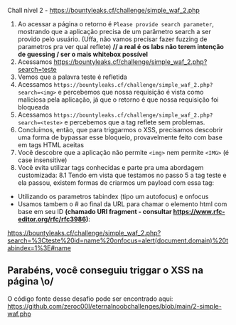 Chall nível 2 - https://bountyleaks.cf/challenge/simple_waf_2.php
1. Ao acessar a página o retorno é ```Please provide search parameter```, mostrando que a aplicação precisa de um parâmetro search a ser provido pelo usuário. (Uffa, não vamos precisar fazer fuzzing de parametros pra ver qual reflete) **// a real é os labs não terem intenção de guessing / ser o mais whitebox possível**
2.  Acessamos https://bountyleaks.cf/challenge/simple_waf_2.php?search=teste
3. Vemos que a palavra teste é refletida
4. Acessamos ```https://bountyleaks.cf/challenge/simple_waf_2.php?search=<img>``` e percebemos que nossa requisição é vista como maliciosa pela aplicação, já que o retorno é que nossa requisição foi bloqueada
5. Acessamos ```https://bountyleaks.cf/challenge/simple_waf_2.php?search=<teste>``` e percebemos que a tag reflete sem problemas.
6. Concluímos, então, que para triggarmos o XSS, precisamos descobrir uma forma de bypassar esse bloqueio, provavelmente feito com base em tags HTML aceitas
7. Você descobre que a aplicação não permite ```<img>``` nem permite ```<IMG>``` (é case insensitive)
8. Você evita utilizar tags conhecidas e parte pra uma abordagem customizada:
8.1 Tendo em vista que testamos no passo 5 a tag teste e ela passou, existem formas de criarmos um payload com essa tag:
- Utilizando os parametros tabindex (tipo um autofocus) e onfocus
- Usamos tambem o # ao final da URL para chamar o elemento html com base em seu ID **(chamado URI fragment - consultar https://www.rfc-editor.org/rfc/rfc3986)**:

https://bountyleaks.cf/challenge/simple_waf_2.php?search=%3Cteste%20id=name%20onfocus=alert(document.domain)%20tabindex=1%3E#name

## Parabéns, você conseguiu triggar o XSS na página \o/
  
O código fonte desse desafio pode ser encontrado aqui:
https://github.com/zeroc00I/eternalnoobchallenges/blob/main/2-simple-waf.php

